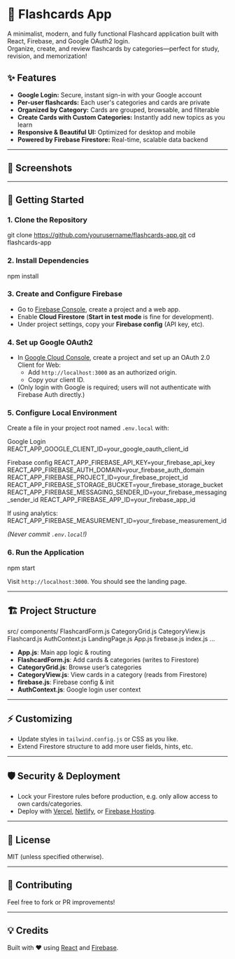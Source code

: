 # 🧠 Flashcards App

A minimalist, modern, and fully functional Flashcard application built with React, Firebase, and Google OAuth2 login.  
Organize, create, and review flashcards by categories—perfect for study, revision, and memorization!

## ✨ Features

- **Google Login:** Secure, instant sign-in with your Google account
- **Per-user flashcards:** Each user's categories and cards are private
- **Organized by Category:** Cards are grouped, browsable, and filterable
- **Create Cards with Custom Categories:** Instantly add new topics as you learn
- **Responsive & Beautiful UI:** Optimized for desktop and mobile
- **Powered by Firebase Firestore:** Real-time, scalable data backend

---

## 📸 Screenshots

<!--
Add screenshots/gifs here, e.g.:
![Login page](screenshots/login.png)
![Category view](screenshots/categories.png)
-->

---

## 🚀 Getting Started

### 1. **Clone the Repository**

git clone https://github.com/yourusername/flashcards-app.git
cd flashcards-app


### 2. **Install Dependencies**

npm install


### 3. **Create and Configure Firebase**

- Go to [Firebase Console](https://console.firebase.google.com/), create a project and a web app.
- Enable **Cloud Firestore** (**Start in test mode** is fine for development).
- Under project settings, copy your **Firebase config** (API key, etc).

### 4. **Set up Google OAuth2**

- In [Google Cloud Console](https://console.cloud.google.com/), create a project and set up an OAuth 2.0 Client for Web:
  - Add `http://localhost:3000` as an authorized origin.
  - Copy your client ID.
- (Only login with Google is required; users will not authenticate with Firebase Auth directly.)

### 5. **Configure Local Environment**

Create a file in your project root named `.env.local` with:

Google Login
REACT_APP_GOOGLE_CLIENT_ID=your_google_oauth_client_id

Firebase config
REACT_APP_FIREBASE_API_KEY=your_firebase_api_key
REACT_APP_FIREBASE_AUTH_DOMAIN=your_firebase_auth_domain
REACT_APP_FIREBASE_PROJECT_ID=your_firebase_project_id
REACT_APP_FIREBASE_STORAGE_BUCKET=your_firebase_storage_bucket
REACT_APP_FIREBASE_MESSAGING_SENDER_ID=your_firebase_messaging_sender_id
REACT_APP_FIREBASE_APP_ID=your_firebase_app_id

If using analytics:
REACT_APP_FIREBASE_MEASUREMENT_ID=your_firebase_measurement_id

_(Never commit `.env.local`!)_

### 6. **Run the Application**

npm start


Visit `http://localhost:3000`. You should see the landing page.

---

## 🏗️ Project Structure

src/
components/
FlashcardForm.js
CategoryGrid.js
CategoryView.js
Flashcard.js
AuthContext.js
LandingPage.js
App.js
firebase.js
index.js
...


- **App.js**: Main app logic & routing
- **FlashcardForm.js**: Add cards & categories (writes to Firestore)
- **CategoryGrid.js**: Browse user’s categories
- **CategoryView.js**: View cards in a category (reads from Firestore)
- **firebase.js**: Firebase config & init
- **AuthContext.js**: Google login user context

---

## ⚡️ Customizing

- Update styles in `tailwind.config.js` or CSS as you like.
- Extend Firestore structure to add more user fields, hints, etc.

---

## 🛡️ Security & Deployment

- Lock your Firestore rules before production, e.g. only allow access to own cards/categories.
- Deploy with [Vercel](https://vercel.com/), [Netlify](https://netlify.com/), or [Firebase Hosting](https://firebase.google.com/docs/hosting).

---

## 📄 License

MIT (unless specified otherwise).

---

## 🙏 Contributing

Feel free to fork or PR improvements!

---

## 💡 Credits

Built with ❤️ using [React](https://react.dev/) and [Firebase](https://firebase.google.com/).